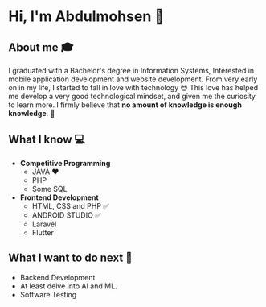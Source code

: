 # Hi, I'm Abdulmohsen 👋


## About me :mortar_board:
I graduated with a Bachelor's degree in Information Systems, Interested in mobile application development and website development. From very early on in my life, I started to fall in love with technology 😍 This love has helped me develop a very good technological mindset, and given me the curiosity to learn more. I firmly believe that **no amount of knowledge is enough knowledge**. 🧠

## What I know :computer:
- **Competitive Programming**
	- JAVA  ❤️
	- PHP
	- Some SQL
- **Frontend Development**
	- HTML, CSS and PHP :white_check_mark:
	- ANDROID STUDIO :white_check_mark:
	- Laravel
	- Flutter

## What I want to do next :thinking:
- Backend Development
- At least delve into AI and ML.
- Software Testing 
